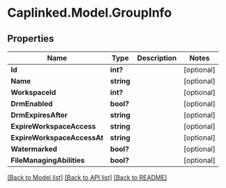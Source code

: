 # Caplinked.Model.GroupInfo
## Properties

Name | Type | Description | Notes
------------ | ------------- | ------------- | -------------
**Id** | **int?** |  | [optional] 
**Name** | **string** |  | [optional] 
**WorkspaceId** | **int?** |  | [optional] 
**DrmEnabled** | **bool?** |  | [optional] 
**DrmExpiresAfter** | **string** |  | [optional] 
**ExpireWorkspaceAccess** | **string** |  | [optional] 
**ExpireWorkspaceAccessAt** | **string** |  | [optional] 
**Watermarked** | **bool?** |  | [optional] 
**FileManagingAbilities** | **bool?** |  | [optional] 

[[Back to Model list]](../README.md#documentation-for-models) [[Back to API list]](../README.md#documentation-for-api-endpoints) [[Back to README]](../README.md)

